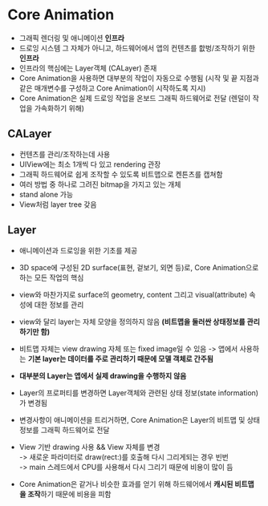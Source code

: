 # Core Animation

- 그래픽 렌더링 및 애니메이션 **인프라**
- 드로잉 시스템 그 자체가 아니고, 하드웨어에서 앱의 컨텐츠를 핪벙/조작하기 위한 **인프라**
- 인프라의 핵심에는 Layer객체 (CALayer) 존재
- Core Animation을 사용하면 대부분의 작업이 자동으로 수행됨 (시작 및 끝 지점과 같은 매개변수를 구성하고 Core Animation이 시작하도록 지시)
- Core Animation은 실제 드로잉 작업을 온보드 그래픽 하드웨어로 전달 (렌덜이 작업을 가속화하기 위해)

## CALayer
  - 컨텐츠를 관리/조작하는데 사용
  - UIView에는 최소 1개씩 다 있고 rendering 관장
  - 그래픽 하드웨어로 쉽게 조작할 수 있도록 비트맵으로 켄튼츠를 캡쳐함
  - 여러 방법 중 하나로 그려진 bitmap을 가지고 있는 개체
  - stand alone 가능
  - View처럼 layer tree 갖음
  
## Layer
  - 애니메이션과 드로잉을 위한 기초를 제공
  - 3D space에 구성된 2D surface(표현, 겉보기, 외면 등)로, Core Animation으로 하는 모든 작업의 핵심
  - view와 마찬가지로 surface의 geometry, content 그리고 visual(attribute) 속성에 대한 정보를 관리
  - view와 달리 layer는 자체 모양을 정의하지 않음 **(비트맵을 둘러싼 상태정보를 관리하기만 함)**
  - 비트맵 자체는 view drawing 자체 또는 fixed image일 수 있음
  -> 앱에서 사용하는 **기본 layer는 데이터를 주로 관리하기 때문에 모델 객체로 간주됨**
  - **대부분의 Layer는 앱에서 실제 drawing을 수행하지 않음**
  - Layer의 프로퍼티를 변경하면 Layer객체와 관련된 상태 정보(state information)가 변경됨
  - 변경사항이 애니메이션을 트리거하면, Core Animation은 Layer의 비트맵 및 상태정보를 그래픽 하드웨어로 전달
  
  - View 기반 drawing 사용 && View 자체를 변경   
    -> 새로운 파라미터로 draw(rect:)를 호출해 다시 그리게되는 경우 빈번   
    -> main 스레드에서 CPU를 사용해서 다시 그리기 때문에 비용이 많이 듬
  - Core Animation은 같거나 비슷한 효과를 얻기 위해 하드웨어에서 **캐시된 비트맵을 조작**하기 때문에 비용을 피함
  
